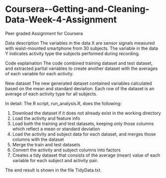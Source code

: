 # Coursera--Getting-and-Cleaning-Data-Week-4-Assignment
Peer graded Assignment for Coursera

Data description
The variables in the data X are sensor signals measured with waist-mounted smartphone from 30 subjects. The variable in the data Y indicates activity type the subjects performed during recording.

Code explaination
The code combined training dataset and test dataset, and extracted partial variables to create another dataset with the averages of each variable for each activity.

New dataset
The new generated dataset contained variables calculated based on the mean and standard deviation. Each row of the dataset is an average of each activity type for all subjects.

In detail: The R script, run_analysis.R, does the following:

1. Download the dataset if it does not already exist in the working directory
2. Load the activity and feature info
3. Load both the training and test datasets, keeping only those columns which reflect a mean or standard deviation
4. Load the activity and subject data for each dataset, and merges those columns with the dataset
5. Merge the train and test datasets
6. Convert the activity and subject columns into factors
7. Creates a tidy dataset that consists of the average (mean) value of each variable for each subject and activity pair.

The end result is shown in the file TidyData.txt.
